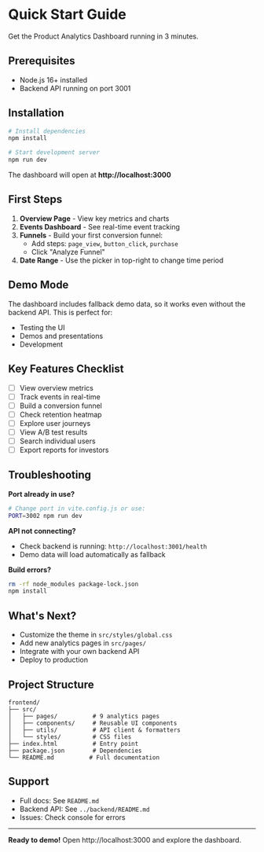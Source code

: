 # Quick Start Guide

Get the Product Analytics Dashboard running in 3 minutes.

## Prerequisites

- Node.js 16+ installed
- Backend API running on port 3001

## Installation

```bash
# Install dependencies
npm install

# Start development server
npm run dev
```

The dashboard will open at **http://localhost:3000**

## First Steps

1. **Overview Page** - View key metrics and charts
2. **Events Dashboard** - See real-time event tracking
3. **Funnels** - Build your first conversion funnel:
   - Add steps: `page_view`, `button_click`, `purchase`
   - Click "Analyze Funnel"
4. **Date Range** - Use the picker in top-right to change time period

## Demo Mode

The dashboard includes fallback demo data, so it works even without the backend API. This is perfect for:
- Testing the UI
- Demos and presentations
- Development

## Key Features Checklist

- [ ] View overview metrics
- [ ] Track events in real-time
- [ ] Build a conversion funnel
- [ ] Check retention heatmap
- [ ] Explore user journeys
- [ ] View A/B test results
- [ ] Search individual users
- [ ] Export reports for investors

## Troubleshooting

**Port already in use?**
```bash
# Change port in vite.config.js or use:
PORT=3002 npm run dev
```

**API not connecting?**
- Check backend is running: `http://localhost:3001/health`
- Demo data will load automatically as fallback

**Build errors?**
```bash
rm -rf node_modules package-lock.json
npm install
```

## What's Next?

- Customize the theme in `src/styles/global.css`
- Add new analytics pages in `src/pages/`
- Integrate with your own backend API
- Deploy to production

## Project Structure

```
frontend/
├── src/
│   ├── pages/          # 9 analytics pages
│   ├── components/     # Reusable UI components
│   ├── utils/          # API client & formatters
│   └── styles/         # CSS files
├── index.html          # Entry point
├── package.json        # Dependencies
└── README.md          # Full documentation
```

## Support

- Full docs: See `README.md`
- Backend API: See `../backend/README.md`
- Issues: Check console for errors

---

**Ready to demo!** Open http://localhost:3000 and explore the dashboard.
